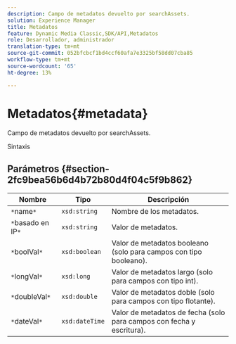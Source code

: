 ```yaml
---
description: Campo de metadatos devuelto por searchAssets.
solution: Experience Manager
title: Metadatos
feature: Dynamic Media Classic,SDK/API,Metadatos
role: Desarrollador, administrador
translation-type: tm+mt
source-git-commit: 052bfcbcf1bd4ccf60afa7e3325bf58dd07cba85
workflow-type: tm+mt
source-wordcount: '65'
ht-degree: 13%

---
```



# Metadatos{#metadata}

Campo de metadatos devuelto por searchAssets.

Sintaxis

## Parámetros {#section-2fc9bea56b6d4b72b80d4f04c5f9b862}

| Nombre | Tipo | Descripción |
|---|---|---|
| `*`name`*` | `xsd:string` | Nombre de los metadatos. |
| `*`basado en IP`*` | `xsd:string` | Valor de metadatos. |
| `*`boolVal`*` | `xsd:boolean` | Valor de metadatos booleano (solo para campos con tipo booleano). |
| `*`longVal`*` | `xsd:long` | Valor de metadatos largo (solo para campos con tipo int). |
| `*`doubleVal`*` | `xsd:double` | Valor de metadatos doble (solo para campos con tipo flotante). |
| `*`dateVal`*` | `xsd:dateTime` | Valor de metadatos de fecha (solo para campos con fecha y escritura). |

